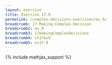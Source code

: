 ```yaml
---
layout: exercise
title: Exercise 17.9
permalink: /complex-decisions-exercises/ex_9/
breadcrumb: 17-Making-Complex-Decision
breadcrumb2: ex_9
breadcrumb3: 17makingComplexDecisions
breadcrumb4: ch17ex9
breadcrumb5: ex17.9
---
```


{% include mathjax_support %}

